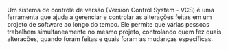 Um sistema de controle de versão (Version Control System - VCS) 
é uma ferramenta que ajuda a gerenciar e controlar as alterações 
feitas em um projeto de software ao longo do tempo. 
Ele permite que várias pessoas trabalhem simultaneamente no mesmo projeto, 
controlando quem fez quais alterações, quando foram feitas e quais foram as mudanças específicas.